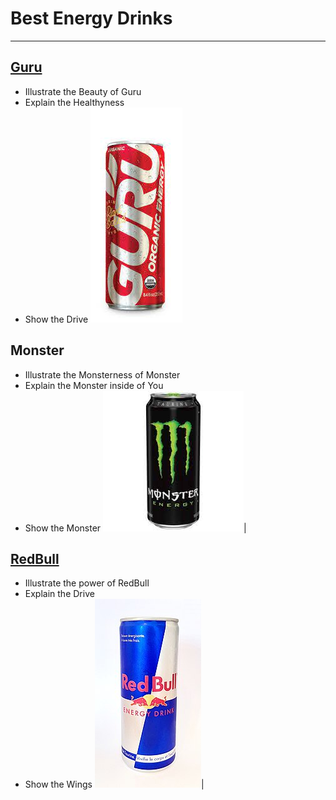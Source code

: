 # Best Energy Drinks
---
## [Guru](GURU.md)
* Illustrate the Beauty of Guru
* Explain the Healthyness
* Show the Drive
![alt text](Guru.jpg)
## Monster
* Illustrate the Monsterness of Monster
* Explain the Monster inside of You
* Show the Monster
![alt text](Monster.jpg)|
## [RedBull](redbull.md)
* Illustrate the power of RedBull
* Explain the Drive
* Show the Wings
![alt text](redbull.jpg)|
